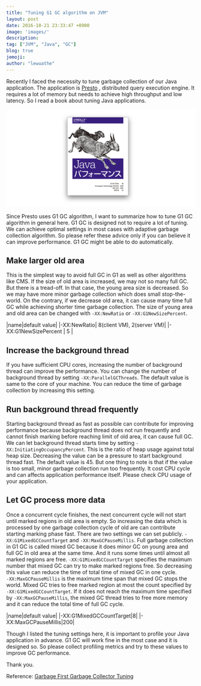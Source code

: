 ```yaml
---
title: "Tuning G1 GC algorithm on JVM"
layout: post
date: 2016-10-21 23:33:47 +0900
image: 'images/'
description:
tag: ["JVM", "Java", "GC"]
blog: true
jemoji:
author: "lewuathe"
---
```


Recently I faced the necessity to tune garbage collection of our Java application. The application is [Presto](https://prestodb.io/)
, distributed query execution engine. It requires a lot of memory but needs to achieve high throughput and low latency.
So I read a book about tuning Java applications.

[![Java Performance](/images/java_performance.png)](https://www.oreilly.co.jp/books/9784873117188/)

Since Presto uses G1 GC algorithm, I want to summarize how to tune G1 GC algorithm in general here.
G1 GC is designed not to require a lot of tuning. We can achieve optimal settings in most cases with adaptive garbage collection algorithm.
So please refer these advice only if you can believe it can improve performance. G1 GC might be able to do automatically.

## Make larger old area

This is the simplest way to avoid full GC in G1 as well as other algorithms like CMS. If the size of old area is increased, we may not
so many full GC. But there is a tread-off. In that case, the young area size is decreased. So we may have more minor garbage collection which
does small stop-the-world. On the contrary, if we decrease old area, it can cause many time full GC while achieving shorter time garbage collection.
The size of young area and old area can be changed with `-XX:NewRatio` or `-XX:G1NewSizePercent`.

|name|default value|
|-XX:NewRatio| 8(client VM), 2(server VM)|
|-XX:G1NewSizePercent	| 5 |

## Increase the background thread

If you have sufficient CPU cores, increasing the number of background thread can improve the performance. You can change the number of background thread
by setting `-XX:ParallelGCThreads`. The default value is same to the core of your machine. You can reduce the time of garbage collection by increasing
this setting.

## Run background thread frequently

Starting background thread as fast as possible can contribute for improving performance because background thread does not run frequently
and cannot finish marking before reaching limit of old area, it can cause full GC. We can let background thread starts time by setting
`-XX:InitiatingOccupancyPercent`. This is the ratio of heap usage against total heap size. Decreasing the value can be a pressure to start
background thread fast. The default value is 45. But one thing to note is that if the value is too small, minor garbage collection run too frequently.
It cost CPU cycle and can affects application performance itself. Please check CPU usage of your application.

## Let GC process more data

Once a concurrent cycle finishes, the next concurrent cycle will not start until marked regions in old area is empty. So increasing the data which is
processed by one garbage collection cycle of old are can contribute starting marking phase fast. There are two settings we can set publicly.
`-XX:G1MixedGCCountTarget` and `-XX:MaxGCPauseMillis`. Full garbage collection in G1 GC is called mixed GC because it does minor GC on young area
and full GC in old area at the same time. And it runs some times until almost all marked regions are free. `-XX:G1MixedGCCountTarget` specifies the maximum
number that mixed GC can try to make marked regions free. So decreasing this value can reduce the time of total time of mixed GC in one cycle. 	
`-XX:MaxGCPauseMillis` is the maximum time span that mixed GC stops the world. Mixed GC tries to free marked region at most the count specified by `-XX:G1MixedGCCountTarget`.
If it does not reach the maximum time specified by `-XX:MaxGCPauseMillis`, the mixed GC thread tries to free more memory and it can reduce the total time of
full GC cycle.

|name|default value|
|-XX:G1MixedGCCountTarget|8|
|-XX:MaxGCPauseMillis|200|

Though I listed the tuning settings here, it is important to profile your Java application in advance. G1 GC will work fine in the most case and it is designed so.
So please collect profiling metrics and try to these values to improve GC performance.

Thank you.

Reference: [Garbage First Garbage Collector Tuning](http://www.oracle.com/technetwork/articles/java/g1gc-1984535.html)
